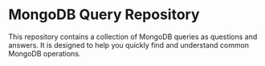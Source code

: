 # MongoDB Query Repository

This repository contains a collection of MongoDB queries as questions and answers. It is designed to help you quickly find and understand common MongoDB operations.
